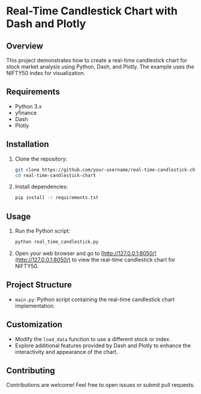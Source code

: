 # Real-Time Candlestick Chart with Dash and Plotly

## Overview

This project demonstrates how to create a real-time candlestick chart for stock market analysis using Python, Dash, and Plotly. The example uses the NIFTY50 index for visualization.

## Requirements

- Python 3.x
- yfinance
- Dash
- Plotly

## Installation

1. Clone the repository:

    ```bash
    git clone https://github.com/your-username/real-time-candlestick-chart.git
    cd real-time-candlestick-chart
    ```

2. Install dependencies:

    ```bash
    pip install -r requirements.txt
    ```

## Usage

1. Run the Python script:

    ```bash
    python real_time_candlestick.py
    ```

2. Open your web browser and go to [http://127.0.0.1:8050/](http://127.0.0.1:8050/) to view the real-time candlestick chart for NIFTY50.

## Project Structure

- `main.py`: Python script containing the real-time candlestick chart implementation.
  

## Customization

- Modify the `load_data` function to use a different stock or index.
- Explore additional features provided by Dash and Plotly to enhance the interactivity and appearance of the chart.

## Contributing

Contributions are welcome! Feel free to open issues or submit pull requests.
